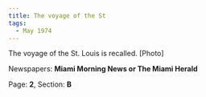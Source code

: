 ```yaml
---  
title: The voyage of the St  
tags:  
  - May 1974  
---  
```

  
The voyage of the St. Louis is recalled. [Photo]  
  
Newspapers: **Miami Morning News or The Miami Herald**  
  
Page: **2**, Section: **B** 

